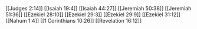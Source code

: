 [[Judges 2:14]]
[[Isaiah 19:4]]
[[Isaiah 44:27]]
[[Jeremiah 50:38]]
[[Jeremiah 51:36]]
[[Ezekiel 28:10]]
[[Ezekiel 29:3]]
[[Ezekiel 29:9]]
[[Ezekiel 31:12]]
[[Nahum 1:4]]
[[1 Corinthians 10:26]]
[[Revelation 16:12]]
